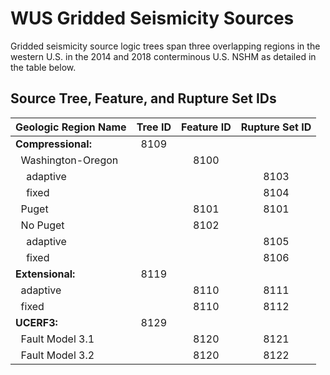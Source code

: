 # WUS Gridded Seismicity Sources

Gridded seismicity source logic trees span three overlapping regions in the western U.S. in
the 2014 and 2018 conterminous U.S. NSHM as detailed in the table below.

## Source Tree, Feature, and Rupture Set IDs

| Geologic Region Name              | Tree ID | Feature ID | Rupture Set ID |
|-----------------------------------|:-------:|:----------:|:--------------:|
| __Compressional:__                | 8109    |            |                |
| &nbsp;&nbsp;Washington-Oregon     |         | 8100       |                |
| &nbsp;&nbsp;&nbsp;&nbsp;adaptive  |         |            | 8103           |
| &nbsp;&nbsp;&nbsp;&nbsp;fixed     |         |            | 8104           |
| &nbsp;&nbsp;Puget                 |         | 8101       | 8101           |
| &nbsp;&nbsp;No Puget              |         | 8102       |                |
| &nbsp;&nbsp;&nbsp;&nbsp;adaptive  |         |            | 8105           |
| &nbsp;&nbsp;&nbsp;&nbsp;fixed     |         |            | 8106           |
| __Extensional:__                  | 8119    |            |                |
| &nbsp;&nbsp;adaptive              |         | 8110       | 8111           |
| &nbsp;&nbsp;fixed                 |         | 8110       | 8112           |
| __UCERF3:__                       | 8129    |            |                |
| &nbsp;&nbsp;Fault Model 3.1       |         | 8120       | 8121           |
| &nbsp;&nbsp;Fault Model 3.2       |         | 8120       | 8122           |
